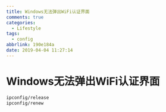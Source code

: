 ```yaml
---
title: Windows无法弹出WiFi认证界面
comments: true
categories:
  - Lifestyle
tags:
  - config
abbrlink: 190e184a
date: 2019-04-04 11:27:14
---
```


# Windows无法弹出WiFi认证界面

```bash
ipconfig/release
ipconfig/renew
```